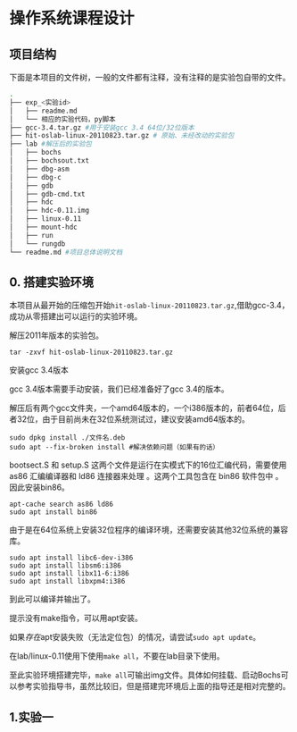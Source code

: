 # 操作系统课程设计

## 项目结构

下面是本项目的文件树，一般的文件都有注释，没有注释的是实验包自带的文件。
``` bash
.
├── exp_<实验id>
│   ├── readme.md
│   └── 相应的实验代码，py脚本
├── gcc-3.4.tar.gz #用于安装gcc 3.4 64位/32位版本
├── hit-oslab-linux-20110823.tar.gz # 原始、未经改动的实验包
├── lab #解压后的实验包
│   ├── bochs
│   ├── bochsout.txt
│   ├── dbg-asm
│   ├── dbg-c
│   ├── gdb
│   ├── gdb-cmd.txt
│   ├── hdc
│   ├── hdc-0.11.img 
│   ├── linux-0.11
│   ├── mount-hdc
│   ├── run
│   └── rungdb
└── readme.md #项目总体说明文档
```

## 0. 搭建实验环境
本项目从最开始的压缩包开始`hit-oslab-linux-20110823.tar.gz`,借助gcc-3.4，成功从零搭建出可以运行的实验环境。

解压2011年版本的实验包。
```shell
tar -zxvf hit-oslab-linux-20110823.tar.gz 
```

安装gcc 3.4版本

gcc 3.4版本需要手动安装，我们已经准备好了gcc 3.4的版本。

解压后有两个gcc文件夹，一个amd64版本的，一个i386版本的，前者64位，后者32位，由于目前尚未在32位系统测试过，建议安装amd64版本的。

``` shell
sudo dpkg install ./文件名.deb
sudo apt --fix-broken install #解决依赖问题（如果有的话）
```

bootsect.S 和 setup.S 这两个文件是运行在实模式下的16位汇编代码，需要使用 as86 汇编编译器和 ld86 连接器来处理 。这两个工具包含在 bin86 软件包中 。因此安装bin86。

```
apt-cache search as86 ld86
sudo apt install bin86
```

由于是在64位系统上安装32位程序的编译环境，还需要安装其他32位系统的兼容库。
```
sudo apt install libc6-dev-i386
sudo apt install libsm6:i386
sudo apt install libx11-6:i386
sudo apt install libxpm4:i386
```
到此可以编译并输出了。

提示没有make指令，可以用apt安装。

如果*存在*apt安装失败（无法定位包）的情况，请尝试`sudo apt update`。

在lab/linux-0.11使用下使用`make all`，不要在lab目录下使用。

至此实验环境搭建完毕，`make all`可输出img文件。具体如何挂载、启动Bochs可以参考实验指导书，虽然比较旧，但是搭建完环境后上面的指导还是相对完整的。

## 1.实验一
